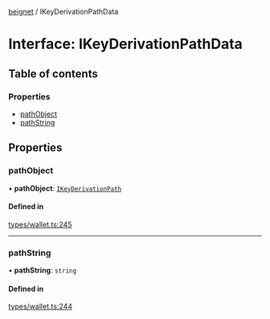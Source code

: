[beignet](../README.md) / IKeyDerivationPathData

# Interface: IKeyDerivationPathData

## Table of contents

### Properties

- [pathObject](IKeyDerivationPathData.md#pathobject)
- [pathString](IKeyDerivationPathData.md#pathstring)

## Properties

### pathObject

• **pathObject**: [`IKeyDerivationPath`](IKeyDerivationPath.md)

#### Defined in

[types/wallet.ts:245](https://github.com/synonymdev/beignet/blob/8f99086/src/types/wallet.ts#L245)

___

### pathString

• **pathString**: `string`

#### Defined in

[types/wallet.ts:244](https://github.com/synonymdev/beignet/blob/8f99086/src/types/wallet.ts#L244)
